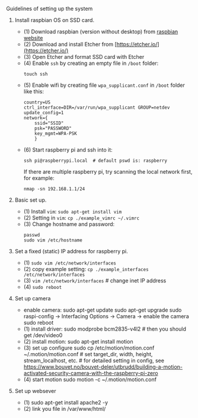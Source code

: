 Guidelines of setting up the system

1. Install raspbian OS on SSD card.
    + (1) Download raspbian (version without desktop) from [raspbian website](https://www.raspberrypi.org/downloads/raspbian/) 
    + (2) Download and install Etcher from [https://etcher.io/](https://etcher.io/)
    + (3) Open Etcher and format SSD card with Etcher
    + (4) Enable `ssh` by creating an empty file in `/boot` folder:
        ```
        touch ssh
        ```
    + (5) Enable wifi by creating file `wpa_supplicant.conf` in `/boot` folder like this:
        ```
        country=US
        ctrl_interface=DIR=/var/run/wpa_supplicant GROUP=netdev
        update_config=1
        network={
            ssid="SSID"
            psk="PASSWORD"
            key_mgmt=WPA-PSK
            }
        ```
    + (6) Start raspberry pi and ssh into it:
        ```
        ssh pi@raspberrypi.local  # default pswd is: raspberry
	
        ```
        If there are multiple raspberry pi, try scanning the local network first, for example:
        ```
        nmap -sn 192.168.1.1/24
        ```

2. Basic set up.
    + (1) Install `vim`: `sudo apt-get install vim`
    + (2) Setting in `vim`: `cp ./example_vimrc ~/.vimrc` 
    + (3) Change hostname and password: 
        ```
        passwd
        sudo vim /etc/hostname
        ```

3. Set a fixed (static) IP address for raspberry pi.
	+ (1) `sudo vim /etc/network/interfaces`
    + (2) copy example setting: `cp ./example_interfaces /etc/network/interfaces`
    + (3) `vim /etc/network/interfaces` # change inet IP address
    + (4) `sudo reboot`

4. Set up camera
    + enable camera:
        sudo apt-get update
        sudo apt-get upgrade
        sudo raspi-config -> Interfacing Options -> Camera -> enable the camera
        sudo reboot
    + (1) install driver:
            sudo modprobe bcm2835-v4l2  # then you should get /dev/video0
    + (2) install motion:
            sudo apt-get install motion
    + (3) set up configure 
            sudo cp /etc/motion/motion.conf ~/.motion/motion.conf
            # set target_dir, width, height, stream_localhost, etc.
            # for detailed setting in config, see https://www.bouvet.no/bouvet-deler/utbrudd/building-a-motion-activated-security-camera-with-the-raspberry-pi-zero
    + (4) start motion
            sudo motion -c ~/.motion/motion.conf

5. Set up websever
    + (1) sudo apt-get install apache2 -y
    + (2) link you file in /var/www/html/


